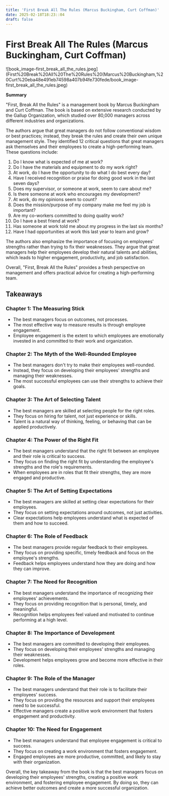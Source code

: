 ```yaml
---
title: 'First Break All The Rules (Marcus Buckingham, Curt Coffman)'
date: 2025-02-18T18:23::04
draft: false
---
```


# First Break All The Rules (Marcus Buckingham, Curt Coffman)

![book_image-first_break_all_the_rules.jpeg](First%20Break%20All%20The%20Rules%20(Marcus%20Buckingham,%20Curt%20eba48e491eb74598a407b94fe730fede/book_image-first_break_all_the_rules.jpeg)

**Summary**

"First, Break All the Rules" is a management book by Marcus Buckingham and Curt Coffman. The book is based on extensive research conducted by the Gallup Organization, which studied over 80,000 managers across different industries and organizations.

The authors argue that great managers do not follow conventional wisdom or best practices; instead, they break the rules and create their own unique management style. They identified 12 critical questions that great managers ask themselves and their employees to create a high-performing team. These questions include:

1. Do I know what is expected of me at work?
2. Do I have the materials and equipment to do my work right?
3. At work, do I have the opportunity to do what I do best every day?
4. Have I received recognition or praise for doing good work in the last seven days?
5. Does my supervisor, or someone at work, seem to care about me?
6. Is there someone at work who encourages my development?
7. At work, do my opinions seem to count?
8. Does the mission/purpose of my company make me feel my job is important?
9. Are my co-workers committed to doing quality work?
10. Do I have a best friend at work?
11. Has someone at work told me about my progress in the last six months?
12. Have I had opportunities at work this last year to learn and grow?

The authors also emphasize the importance of focusing on employees' strengths rather than trying to fix their weaknesses. They argue that great managers help their employees develop their natural talents and abilities, which leads to higher engagement, productivity, and job satisfaction.

Overall, "First, Break All the Rules" provides a fresh perspective on management and offers practical advice for creating a high-performing team.

## **Takeaways**

### **Chapter 1: The Measuring Stick**

- The best managers focus on outcomes, not processes.
- The most effective way to measure results is through employee engagement.
- Employee engagement is the extent to which employees are emotionally invested in and committed to their work and organization.

### **Chapter 2: The Myth of the Well-Rounded Employee**

- The best managers don't try to make their employees well-rounded.
- Instead, they focus on developing their employees' strengths and managing their weaknesses.
- The most successful employees can use their strengths to achieve their goals.

### **Chapter 3: The Art of Selecting Talent**

- The best managers are skilled at selecting people for the right roles.
- They focus on hiring for talent, not just experience or skills.
- Talent is a natural way of thinking, feeling, or behaving that can be applied productively.

### **Chapter 4: The Power of the Right Fit**

- The best managers understand that the right fit between an employee and their role is critical to success.
- They focus on finding the right fit by understanding the employee's strengths and the role's requirements.
- When employees are in roles that fit their strengths, they are more engaged and productive.

### **Chapter 5: The Art of Setting Expectations**

- The best managers are skilled at setting clear expectations for their employees.
- They focus on setting expectations around outcomes, not just activities.
- Clear expectations help employees understand what is expected of them and how to succeed.

### **Chapter 6: The Role of Feedback**

- The best managers provide regular feedback to their employees.
- They focus on providing specific, timely feedback and focus on the employee's strengths.
- Feedback helps employees understand how they are doing and how they can improve.

### Chapter 7: The Need for Recognition

- The best managers understand the importance of recognizing their employees' achievements.
- They focus on providing recognition that is personal, timely, and meaningful.
- Recognition helps employees feel valued and motivated to continue performing at a high level.

### Chapter 8: The Importance of Development

- The best managers are committed to developing their employees.
- They focus on developing their employees' strengths and managing their weaknesses.
- Development helps employees grow and become more effective in their roles.

### Chapter 9: The Role of the Manager

- The best managers understand that their role is to facilitate their employees' success.
- They focus on providing the resources and support their employees need to be successful.
- Effective managers create a positive work environment that fosters engagement and productivity.

### Chapter 10: The Need for Engagement

- The best managers understand that employee engagement is critical to success.
- They focus on creating a work environment that fosters engagement.
- Engaged employees are more productive, committed, and likely to stay with their organization.

Overall, the key takeaway from the book is that the best managers focus on developing their employees' strengths, creating a positive work environment, and fostering employee engagement. By doing so, they can achieve better outcomes and create a more successful organization.
